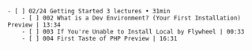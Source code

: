 	- [ ] 02/24 Getting Started 3 lectures • 31min
		- [ ] 002 What is a Dev Environment? (Your First Installation) Preview | 13:34
		- [ ] 003 If You're Unable to Install Local by Flywheel | 00:33
		- [ ] 004 First Taste of PHP Preview | 16:31
